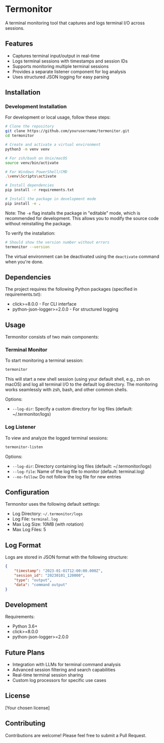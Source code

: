 # Termonitor

A terminal monitoring tool that captures and logs terminal I/O across sessions.

## Features

- Captures terminal input/output in real-time
- Logs terminal sessions with timestamps and session IDs
- Supports monitoring multiple terminal sessions
- Provides a separate listener component for log analysis
- Uses structured JSON logging for easy parsing

## Installation

### Development Installation

For development or local usage, follow these steps:

```bash
# Clone the repository
git clone https://github.com/yourusername/termonitor.git
cd termonitor

# Create and activate a virtual environment
python3 -m venv venv

# For zsh/bash on Unix/macOS
source venv/bin/activate

# For Windows PowerShell/CMD
.\venv\Scripts\activate

# Install dependencies
pip install -r requirements.txt

# Install the package in development mode
pip install -e .
```

Note: The `-e` flag installs the package in "editable" mode, which is recommended for development. This allows you to modify the source code without reinstalling the package.

To verify the installation:
```bash
# Should show the version number without errors
termonitor --version
```

The virtual environment can be deactivated using the `deactivate` command when you're done.

## Dependencies

The project requires the following Python packages (specified in requirements.txt):
- click>=8.0.0 - For CLI interface
- python-json-logger>=2.0.0 - For structured logging

## Usage

Termonitor consists of two main components:

### Terminal Monitor

To start monitoring a terminal session:

```bash
termonitor
```

This will start a new shell session (using your default shell, e.g., zsh on macOS) and log all terminal I/O to the default log directory. The monitoring works seamlessly with zsh, bash, and other common shells.

Options:
- `--log-dir`: Specify a custom directory for log files (default: ~/.termonitor/logs)

### Log Listener

To view and analyze the logged terminal sessions:

```bash
termonitor-listen
```

Options:
- `--log-dir`: Directory containing log files (default: ~/.termonitor/logs)
- `--log-file`: Name of the log file to monitor (default: terminal.log)
- `--no-follow`: Do not follow the log file for new entries

## Configuration

Termonitor uses the following default settings:

- Log Directory: `~/.termonitor/logs`
- Log File: `terminal.log`
- Max Log Size: 10MB (with rotation)
- Max Log Files: 5

## Log Format

Logs are stored in JSON format with the following structure:

```json
{
    "timestamp": "2023-01-01T12:00:00.000Z",
    "session_id": "20230101_120000",
    "type": "output",
    "data": "command output"
}
```

## Development

Requirements:
- Python 3.6+
- click>=8.0.0
- python-json-logger>=2.0.0

## Future Plans

- Integration with LLMs for terminal command analysis
- Advanced session filtering and search capabilities
- Real-time terminal session sharing
- Custom log processors for specific use cases

## License

[Your chosen license]

## Contributing

Contributions are welcome! Please feel free to submit a Pull Request.